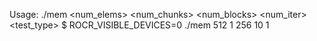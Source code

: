 Usage: ./mem <num_elems> <num_chunks> <num_blocks> <num_iter> <test_type>
$ ROCR_VISIBLE_DEVICES=0 ./mem 512 1 256 10 1
